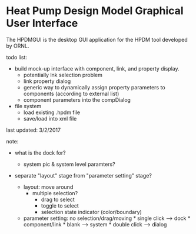 # Heat Pump Design Model Graphical User Interface

The HPDMGUI is the desktop GUI application for the HPDM tool developed by ORNL.

todo list:

* build mock-up interface with component, link, and property display.
	* potentially lnk selection problem
	* link property dialog
	* generic way to dynamically assign property parameters to components (according to external list)
	* component parameters into the compDialog
* file system
	* load existing .hpdm file
	* save/load into xml file

last updated: 3/2/2017



note:
* what is the dock for?
	* system pic & system level paramters?

* separate "layout" stage from "parameter setting" stage?
	* layout: move around
		* multiple selection?
			* drag to select
			* toggle to select
			* selection state indicator (color/boundary)
	* parameter setting: no selection/drag/moving
			* single click --> dock
				* component/link
				* blank --> system
			* double click --> dialog
			
			
			
			
			
			
			
			
			
			
